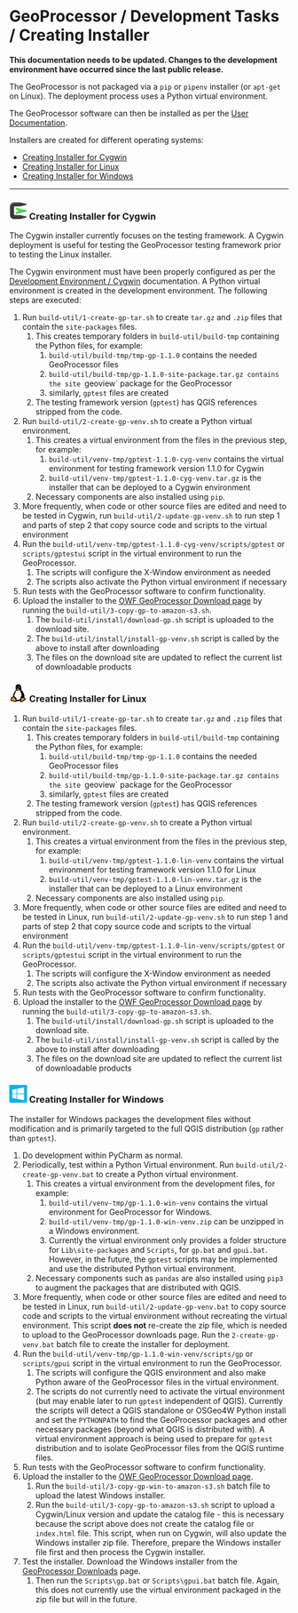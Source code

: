 # GeoProcessor / Development Tasks / Creating Installer #

**This documentation needs to be updated.  Changes to the development environment have occurred since the last public release.**

The GeoProcessor is not packaged via a `pip` or `pipenv` installer (or `apt-get` on Linux).
The deployment process uses a Python virtual environment.

The GeoProcessor software can then be installed as per the
[User Documentation](http://learn.openwaterfoundation.org/owf-app-geoprocessor-python-doc-user/appendix-install/install/).

Installers are created for different operating systems:

* [Creating Installer for Cygwin](#creating-installer-for-cygwin)
* [Creating Installer for Linux](#creating-installer-for-linux)
* [Creating Installer for Windows](#creating-installer-for-windows)

---------------

### ![Cygwin](../images/cygwin-32.png) Creating Installer for Cygwin ###

The Cygwin installer currently focuses on the testing framework.
A Cygwin deployment is useful for testing the GeoProcessor testing framework prior to testing the Linux installer.

The Cygwin environment must have been properly configured as per the [Development Environment / Cygwin](../dev-env/cygwin.md) documentation.
A Python virtual environment is created in the development environment.
The following steps are executed:

1. Run `build-util/1-create-gp-tar.sh` to create `tar.gz` and `.zip` files that contain the `site-packages` files.
	1. This creates temporary folders in `build-util/build-tmp` containing the Python files, for example:
		1. `build-util/build-tmp/tmp-gp-1.1.0` contains the needed GeoProcessor files
		2. `build-util/build-tmp/gp-1.1.0-site-package.tar.gz contains the site `geoview` package for the GeoProcessor
		3. similarly, `gptest` files are created
	2. The testing framework version (`gptest`) has QGIS references stripped from the code.
2. Run `build-util/2-create-gp-venv.sh` to create a Python virtual environment.
	1. This creates a virtual environment from the files in the previous step, for example:
		1. `build-util/venv-tmp/gptest-1.1.0-cyg-venv` contains the virtual environment for
		testing framework version 1.1.0 for Cygwin
		2. `build-util/venv-tmp/gptest-1.1.0-cyg-venv.tar.gz` is the installer that can be deployed to a Cygwin environment
	2. Necessary components are also installed using `pip`.
3. More frequently, when code or other source files are edited and need to be tested in Cygwin, run `build-util/2-update-gp-venv.sh` to
	run step 1 and parts of step 2 that copy source code and scripts to the virtual environment
4. Run the `build-util/venv-tmp/gptest-1.1.0-cyg-venv/scripts/gptest` or `scripts/gptestui` script in the virtual environment to run the GeoProcessor.
	1. The scripts will configure the X-Window environment as needed
	2. The scripts also activate the Python virtual environment if necessary
5. Run tests with the GeoProcessor software to confirm functionality.
6. Upload the installer to the [OWF GeoProcessor Download page](http://software.openwaterfoundation.org/geoprocessor/)
by running the `build-util/3-copy-gp-to-amazon-s3.sh`.
	1. The `build-util/install/download-gp.sh` script is uploaded to the download site.
	2. The `build-util/install/install-gp-venv.sh` script is called by the above to install after downloading
	3. The files on the download site are updated to reflect the current list of downloadable products

### ![Linux](../images/linux-32.png) Creating Installer for Linux ###

1. Run `build-util/1-create-gp-tar.sh` to create `tar.gz` and `.zip` files that contain the `site-packages` files.
	1. This creates temporary folders in `build-util/build-tmp` containing the Python files, for example:
		1. `build-util/build-tmp/tmp-gp-1.1.0` contains the needed GeoProcessor files
		2. `build-util/build-tmp/gp-1.1.0-site-package.tar.gz contains the site `geoview` package for the GeoProcessor
		3. similarly, `gptest` files are created
	2. The testing framework version (`gptest`) has QGIS references stripped from the code.
2. Run `build-util/2-create-gp-venv.sh` to create a Python virtual environment.
	1. This creates a virtual environment from the files in the previous step, for example:
		1. `build-util/venv-tmp/gptest-1.1.0-lin-venv` contains the virtual environment for
		testing framework version 1.1.0 for Linux
		2. `build-util/venv-tmp/gptest-1.1.0-lin-venv.tar.gz` is the installer that can be deployed to a Linux environment
	2. Necessary components are also installed using `pip`.
3. More frequently, when code or other source files are edited and need to be tested in Linux, run `build-util/2-update-gp-venv.sh` to
	run step 1 and parts of step 2 that copy source code and scripts to the virtual environment
4. Run the `build-util/venv-tmp/gptest-1.1.0-lin-venv/scripts/gptest` or `scripts/gptestui` script in the virtual environment to run the GeoProcessor.
	1. The scripts will configure the X-Window environment as needed
	2. The scripts also activate the Python virtual environment if necessary
5. Run tests with the GeoProcessor software to confirm functionality.
6. Upload the installer to the [OWF GeoProcessor Download page](http://software.openwaterfoundation.org/geoprocessor/)
by running the `build-util/3-copy-gp-to-amazon-s3.sh`.
	1. The `build-util/install/download-gp.sh` script is uploaded to the download site.
	2. The `build-util/install/install-gp-venv.sh` script is called by the above to install after downloading
	3. The files on the download site are updated to reflect the current list of downloadable products

### ![Windows](../images/windows-32.png) Creating Installer for Windows ###

The installer for Windows packages the development files without modification
and is primarily targeted to the full QGIS distribution (`gp` rather than `gptest`).

1. Do development within PyCharm as normal.
2. Periodically, test within a Python Virtual environment.
Run `build-util/2-create-gp-venv.bat` to create a Python virtual environment.
	1. This creates a virtual environment from the development files, for example:
		1. `build-util/venv-tmp/gp-1.1.0-win-venv` contains the virtual environment for
		GeoProcessor for Windows.
		2. `build-util/venv-tmp/gp-1.1.0-win-venv.zip` can be unzipped in a Windows environment.
		3. Currently the virtual environment only provides a folder structure for `Lib\site-packages` and
		`Scripts`, for `gp.bat` and `gpui.bat`.  However, in the future, the `gptest` scripts may be implemented
		and use the distributed Python virtual environment.
	2. Necessary components such as `pandas` are also installed using `pip3` to augment the packages
	that are distributed with QGIS.
3. More frequently, when code or other source files are edited and need to be tested in Linux, run `build-util/2-update-gp-venv.bat` to
	copy source code and scripts to the virtual environment without recreating the virtual environment.
	This script **does not** re-create the zip file, which is needed to upload to the GeoProcessor downloads page.
	Run the `2-create-gp-venv.bat` batch file to create the installer for deployment.
4. Run the `build-util/venv-tmp/gp-1.1.0-win-venv/scripts/gp` or `scripts/gpui` script in the virtual environment to run the GeoProcessor.
	1. The scripts will configure the QGIS environment and also make Python aware of the GeoProcessor files in the virtual environment.
	2. The scripts do not currently need to activate the virtual environment (but may enable later to run `gptest` independent
	of QGIS).  Currently the scripts will detect a QGIS standalone or OSGeo4W Python install and set the `PYTHONPATH`
	to find the GeoProcessor packages and other necessary packages (beyond what QGIS is distributed with).
	A virtual environment approach is being used to prepare for `gptest` distribution and to isolate
	GeoProcessor files from the QGIS runtime files.
5. Run tests with the GeoProcessor software to confirm functionality.
6. Upload the installer to the [OWF GeoProcessor Download page](http://software.openwaterfoundation.org/geoprocessor/).
	1. Run the `build-util/3-copy-gp-win-to-amazon-s3.sh` batch file to upload the latest Windows installer.
	2. Run the `build-util/3-copy-gp-to-amazon-s3.sh` script to upload a Cygwin/Linux version and update the
	catalog file - this is necessary because the script above does not create the catalog file or `index.html` file.
	This script, when run on Cygwin, will also update the Windows installer zip file.
	Therefore, prepare the Windows installer file first and then process the Cygwin installer.
7. Test the installer.  Download the Windows installer from the
	[GeoProcessor Downloads](http://software.openwaterfoundation.org/geoprocessor/) page.
	1. Then run the `Scripts\gp.bat` or `Scripts\gpui.bat` batch file.
	Again, this does not currently use the virtual environment packaged in the zip file but will in the future.
